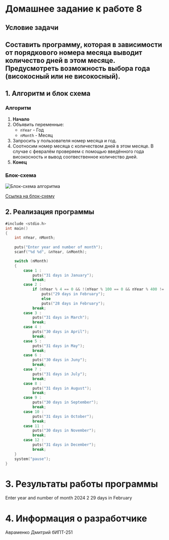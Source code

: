 # Домашнее задание к работе 8

## Условие задачи
Составить программу, которая в зависимости от порядкового номера
месяца выводит количество дней в этом месяце. Предусмотреть возможность
выбора года (високосный или не високосный).
---
## 1. Алгоритм и блок схема

### Алгоритм
1. **Начало**
2. Объявить переменные:
   - `nYear` - Год
   - `nMonth` - Месяц
3. Запросить у пользователя номер месяца и год.
4. Соотносим номер месяца с количеством дней в этом месяце. В случае с февралём проверяем с помощью введённого года високосность и вывод соотвественное количество дней.
5. **Конец**

### Блок-схема
![Блок-схема алгоритма](Lab7_schema.png)

 [Ссылка на блок-схему](https://viewer.diagrams.net/?tags=%7B%7D&lightbox=1&highlight=0000ff&edit=_blank&layers=1&nav=1&title=%D0%94%D0%B8%D0%B0%D0%B3%D1%80%D0%B0%D0%BC%D0%BC%D0%B0%20%D0%B1%D0%B5%D0%B7%20%D0%BD%D0%B0%D0%B7%D0%B2%D0%B0%D0%BD%D0%B8%D1%8F.drawio&dark=auto#Uhttps%3A%2F%2Fdrive.google.com%2Fuc%3Fid%3D1hWGmKpKc1DurCsiKvIt4WXXg2ZC40GMI%26export%3Ddownload)

 ## 2. Реализация программы

```c
﻿#include <stdio.h>
int main()
{
	int nYear, nMonth;
	
	puts("Enter year and number of month");
	scanf("%d %d", &nYear, &nMonth);

	switch (nMonth)
	{
		case 1 :
			puts("31 days in January");
			break;
		case 2 :
			if (nYear % 4 == 0 && !(nYear % 100 == 0 && nYear % 400 != 0))
				puts("29 days in February");
				else
				puts("28 days in February");
			break;
		case 3 :
			puts("31 days in March");
			break;
		case 4 :
			puts("30 days in April");
			break;
		case 5 :
			puts("31 days in May");
			break;
		case 6 :
			puts("30 days in Juny");
			break;
		case 7 :
			puts("31 days in July");
			break;
		case 8 :
			puts("31 days in August");
			break;
		case 9 :
			puts("30 days in September");
			break;
		case 10 :
			puts("31 days in October");
			break;
		case 11 :
			puts("30 days in November");
			break;
		case 12 :
			puts("31 days in December");
			break;
	}
	system("pause");
}
```
# 3. Результаты работы программы
Enter year and number of month
2024 2
29 days in February
# 4. Информация о разработчике
Авраменко Дмитрий бИПТ-251
